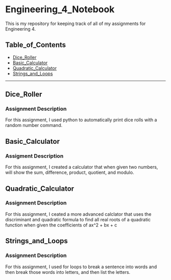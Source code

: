 # Engineering_4_Notebook

This is my repository for keeping track of all of my assignments for Engineering 4.

## Table_of_Contents
* [Dice_Roller](#PythonDiceRoller)
* [Basic_Calculator](#Python_Calcultor)
* [Quadratic_Calculator](#Python_Quadratic)
* [Strings_and_Loops](#Python_Str_and_Lps)

---

## Dice_Roller

### Assignment Description

For this assignment, I used python to automatically print dice rolls with a random number command.

## Basic_Calculator

### Assigment Description

For this assignment, I created a calculator that when given two numbers, will show the sum, difference, product, quotient, and modulo.

## Quadratic_Calculator

### Assignment Description

For this assignment, I ceated a more advanced calclator that uses the discriminant and quadratic formula to find all real roots of a quadratic function when given the coefficients of ax^2 + bx + c

## Strings_and_Loops

### Assignment Description

For this assignment, I used for loops to break a sentence into words and then break those words into letters, and then list the letters.


